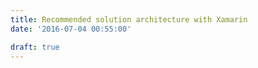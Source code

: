 ```yaml
---
title: Recommended solution architecture with Xamarin
date: '2016-07-04 00:55:00'

draft: true
---
```

